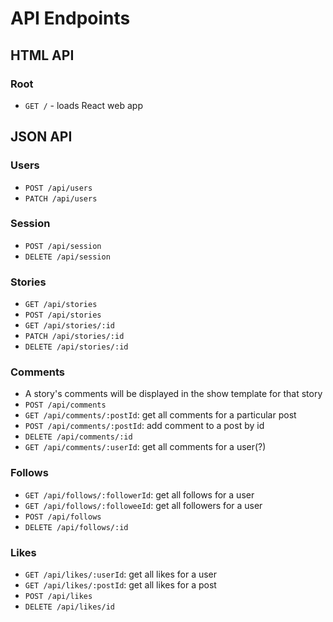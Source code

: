 # API Endpoints

## HTML API

### Root

- `GET /` - loads React web app

## JSON API

### Users

- `POST /api/users`
- `PATCH /api/users`

### Session

- `POST /api/session`
- `DELETE /api/session`

### Stories

- `GET /api/stories`
- `POST /api/stories`
- `GET /api/stories/:id`
- `PATCH /api/stories/:id`
- `DELETE /api/stories/:id`

### Comments

- A story's comments will be displayed in the show template for that story
- `POST /api/comments`
- `GET /api/comments/:postId`: get all comments for a particular post
- `POST /api/comments/:postId`: add comment to a post by id
- `DELETE /api/comments/:id`
- `GET /api/comments/:userId`: get all comments for a user(?)

### Follows

- `GET /api/follows/:followerId`: get all follows for a user
- `GET /api/follows/:followeeId`: get all followers for a user
- `POST /api/follows`
- `DELETE /api/follows/:id`

### Likes

- `GET /api/likes/:userId`: get all likes for a user
- `GET /api/likes/:postId`: get all likes for a post
- `POST /api/likes`
- `DELETE /api/likes/id`
